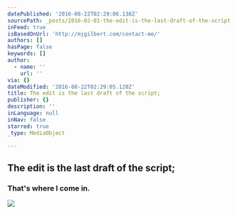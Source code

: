 ```yaml
---
datePublished: '2016-08-22T02:29:06.138Z'
sourcePath: _posts/2016-02-01-the-edit-is-the-last-draft-of-the-script.md
inFeed: true
isBasedOnUrl: 'http://mjgilbert.com/contact-me/'
authors: []
hasPage: false
keywords: []
author:
  - name: ''
    url: ''
via: {}
dateModified: '2016-08-22T02:29:05.120Z'
title: The edit is the last draft of the script;
publisher: {}
description: ''
inLanguage: null
inNav: false
starred: true
_type: MediaObject

---
```

## The edit is the last draft of the script;

### That's where I come in.
![](https://s3-us-west-2.amazonaws.com/the-grid-img/p/4e5bee26c2cc894f5b2e5c3cead6cd47fe2a05ec.jpg)